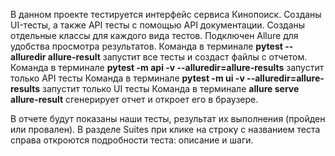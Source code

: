 В данном проекте тестируется интерфейс сервиса Кинопоиск. Созданы UI-тесты, а также API тесты с помощью API документации.
Созданы отдельные классы для каждого вида тестов. Подключен Allure для удобства просмотра результатов. 
Команда в терминале __pytest --alluredir allure-result__ запустит все тесты и создаст файлы с отчетом.
Команда в терминале __pytest -m api -v --alluredir=allure-results__ запустит только API тесты 
Команда в терминале __pytest -m ui -v --alluredir=allure-results__ запустит только UI тесты
Команда в терминале __allure serve allure-result__ сгенерирует отчет и откроет его в браузере. 
 
В отчете будут показаны наши тесты, результат их выполнения (пройден или провален). В разделе Suites
при клике на строку с названием теста справа откроются подробности теста: описание и шаги. 